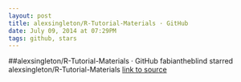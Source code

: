 ```yaml
---
layout: post
title: alexsingleton/R-Tutorial-Materials · GitHub
date: July 09, 2014 at 07:29PM
tags: github, stars
---
```

##alexsingleton/R-Tutorial-Materials · GitHub
fabiantheblind starred alexsingleton/R-Tutorial-Materials
[link to source](http://ift.tt/1jqeFlb) 
